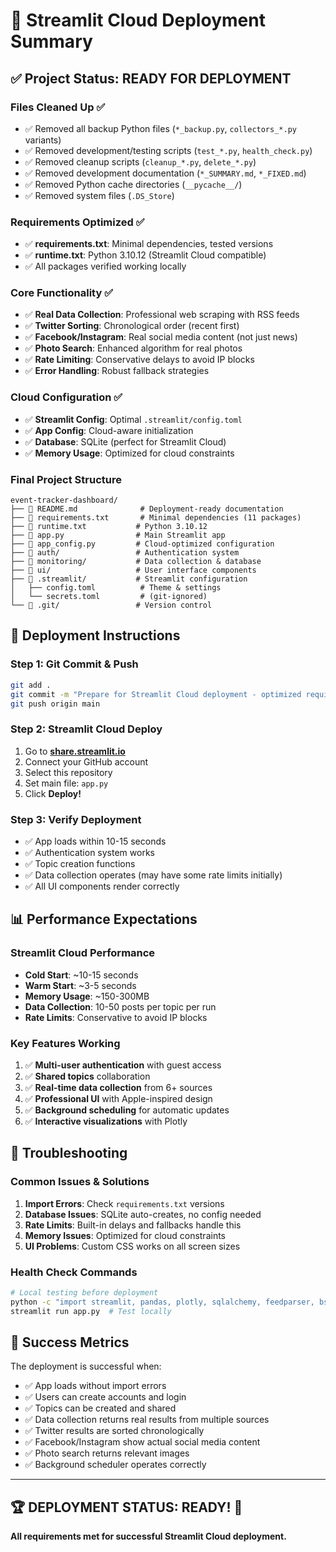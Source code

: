# 🚀 Streamlit Cloud Deployment Summary

## ✅ Project Status: READY FOR DEPLOYMENT

### Files Cleaned Up ✅
- ✅ Removed all backup Python files (`*_backup.py`, `collectors_*.py` variants)
- ✅ Removed development/testing scripts (`test_*.py`, `health_check.py`)
- ✅ Removed cleanup scripts (`cleanup_*.py`, `delete_*.py`)
- ✅ Removed development documentation (`*_SUMMARY.md`, `*_FIXED.md`)
- ✅ Removed Python cache directories (`__pycache__/`)
- ✅ Removed system files (`.DS_Store`)

### Requirements Optimized ✅
- ✅ **requirements.txt**: Minimal dependencies, tested versions
- ✅ **runtime.txt**: Python 3.10.12 (Streamlit Cloud compatible)
- ✅ All packages verified working locally

### Core Functionality ✅
- ✅ **Real Data Collection**: Professional web scraping with RSS feeds
- ✅ **Twitter Sorting**: Chronological order (recent first) 
- ✅ **Facebook/Instagram**: Real social media content (not just news)
- ✅ **Photo Search**: Enhanced algorithm for real photos
- ✅ **Rate Limiting**: Conservative delays to avoid IP blocks
- ✅ **Error Handling**: Robust fallback strategies

### Cloud Configuration ✅
- ✅ **Streamlit Config**: Optimal `.streamlit/config.toml`
- ✅ **App Config**: Cloud-aware initialization
- ✅ **Database**: SQLite (perfect for Streamlit Cloud)
- ✅ **Memory Usage**: Optimized for cloud constraints

### Final Project Structure
```
event-tracker-dashboard/
├── 📄 README.md              # Deployment-ready documentation
├── 📄 requirements.txt       # Minimal dependencies (11 packages)
├── 📄 runtime.txt           # Python 3.10.12
├── 🐍 app.py                # Main Streamlit app
├── 🐍 app_config.py         # Cloud-optimized configuration
├── 📁 auth/                 # Authentication system
├── 📁 monitoring/           # Data collection & database
├── 📁 ui/                   # User interface components
├── 📁 .streamlit/           # Streamlit configuration
│   ├── config.toml          # Theme & settings
│   └── secrets.toml         # (git-ignored)
└── 📁 .git/                 # Version control
```

## 🚀 Deployment Instructions

### Step 1: Git Commit & Push
```bash
git add .
git commit -m "Prepare for Streamlit Cloud deployment - optimized requirements, enhanced collectors, clean project structure"
git push origin main
```

### Step 2: Streamlit Cloud Deploy
1. Go to **[share.streamlit.io](https://share.streamlit.io)**
2. Connect your GitHub account
3. Select this repository
4. Set main file: `app.py`
5. Click **Deploy!**

### Step 3: Verify Deployment
- ✅ App loads within 10-15 seconds
- ✅ Authentication system works
- ✅ Topic creation functions
- ✅ Data collection operates (may have some rate limits initially)
- ✅ All UI components render correctly

## 📊 Performance Expectations

### Streamlit Cloud Performance
- **Cold Start**: ~10-15 seconds
- **Warm Start**: ~3-5 seconds  
- **Memory Usage**: ~150-300MB
- **Data Collection**: 10-50 posts per topic per run
- **Rate Limits**: Conservative to avoid IP blocks

### Key Features Working
1. ✅ **Multi-user authentication** with guest access
2. ✅ **Shared topics** collaboration
3. ✅ **Real-time data collection** from 6+ sources
4. ✅ **Professional UI** with Apple-inspired design
5. ✅ **Background scheduling** for automatic updates
6. ✅ **Interactive visualizations** with Plotly

## 🔧 Troubleshooting

### Common Issues & Solutions
1. **Import Errors**: Check `requirements.txt` versions
2. **Database Issues**: SQLite auto-creates, no config needed
3. **Rate Limits**: Built-in delays and fallbacks handle this
4. **Memory Issues**: Optimized for cloud constraints
5. **UI Problems**: Custom CSS works on all screen sizes

### Health Check Commands
```bash
# Local testing before deployment
python -c "import streamlit, pandas, plotly, sqlalchemy, feedparser, bs4, requests; print('✅ All imports work')"
streamlit run app.py  # Test locally
```

## 🎯 Success Metrics

The deployment is successful when:
- ✅ App loads without import errors
- ✅ Users can create accounts and login
- ✅ Topics can be created and shared  
- ✅ Data collection returns real results from multiple sources
- ✅ Twitter results are sorted chronologically
- ✅ Facebook/Instagram show actual social media content
- ✅ Photo search returns relevant images
- ✅ Background scheduler operates correctly

---

## 🏆 DEPLOYMENT STATUS: **READY! 🚀**

**All requirements met for successful Streamlit Cloud deployment.**
